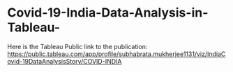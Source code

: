 # Covid-19-India-Data-Analysis-in-Tableau-

Here is the Tableau Public link to the publication:
https://public.tableau.com/app/profile/subhabrata.mukherjee1131/viz/IndiaCovid-19DataAnalysisStory/COVID-INDIA

